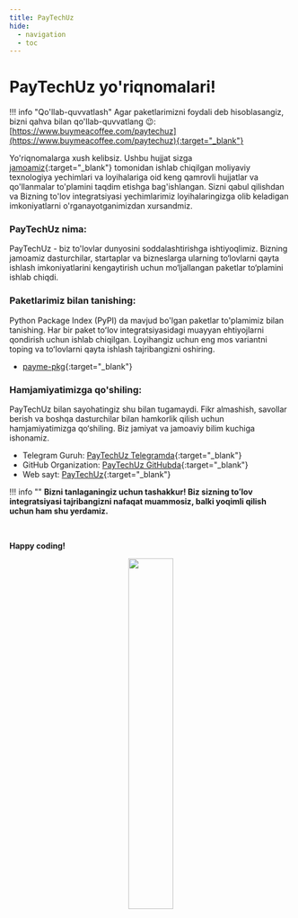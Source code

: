 ```yaml
---
title: PayTechUz
hide:
  - navigation
  - toc
---
```


<!-- Google tag (gtag.js) -->
<script async src="https://www.googletagmanager.com/gtag/js?id=G-9BRKYLP6BB"></script>
<script>
  window.dataLayer = window.dataLayer || [];
  function gtag(){dataLayer.push(arguments);}
  gtag('js', new Date());

  gtag('config', 'G-9BRKYLP6BB');
</script>

# **PayTechUz yo'riqnomalari!**

!!! info "Qo'llab-quvvatlash"
    Agar paketlarimizni foydali deb hisoblasangiz, bizni qahva bilan qo'llab-quvvatlang 😉: [https://www.buymeacoffee.com/paytechuz](https://www.buymeacoffee.com/paytechuz){:target="_blank"}


Yo'riqnomalarga xush kelibsiz. Ushbu hujjat sizga [jamoamiz](https://github.com/PayTechUz){:target="_blank"} tomonidan ishlab chiqilgan moliyaviy texnologiya yechimlari va loyihalariga oid keng qamrovli hujjatlar va qo'llanmalar to'plamini taqdim etishga bag'ishlangan. Sizni qabul qilishdan va Bizning to'lov integratsiyasi yechimlarimiz loyihalaringizga olib keladigan imkoniyatlarni o'rganayotganimizdan xursandmiz.

### **PayTechUz nima:**
PayTechUz - biz to'lovlar dunyosini soddalashtirishga ishtiyoqlimiz. Bizning jamoamiz dasturchilar, startaplar va bizneslarga ularning to‘lovlarni qayta ishlash imkoniyatlarini kengaytirish uchun mo‘ljallangan paketlar to‘plamini ishlab chiqdi.


### **Paketlarimiz bilan tanishing:**
Python Package Index (PyPI) da mavjud bo'lgan paketlar to'plamimiz bilan tanishing. Har bir paket toʻlov integratsiyasidagi muayyan ehtiyojlarni qondirish uchun ishlab chiqilgan. Loyihangiz uchun eng mos variantni toping va toʻlovlarni qayta ishlash tajribangizni oshiring.

- [payme-pkg](https://github.com/PayTechUz/payme-pkg){:target="_blank"}


### **Hamjamiyatimizga qo'shiling:**
PayTechUz bilan sayohatingiz shu bilan tugamaydi. Fikr almashish, savollar berish va boshqa dasturchilar bilan hamkorlik qilish uchun hamjamiyatimizga qo‘shiling. Biz jamiyat va jamoaviy bilim kuchiga ishonamiz.


- Telegram Guruh: [PayTechUz Telegramda](https://t.me/+7Gn-JZ99TfgwZDNi){:target="_blank"}
- GitHub Organization: [PayTechUz GitHubda](https://github.com/PayTechUz/){:target="_blank"}
- Web sayt: [PayTechUz](https://pay-tech.uz){:target="_blank"}


!!! info ""
    **Bizni tanlaganingiz uchun tashakkur! Biz sizning toʻlov integratsiyasi tajribangizni nafaqat muammosiz, balki yoqimli qilish uchun ham shu yerdamiz.**

<br>

**Happy coding!**

<p align="center">
    <img style="width: 40%;" src="https://i.postimg.cc/nzykWKNd/result.gif">
</p>
